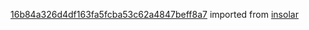 [16b84a326d4df163fa5fcba53c62a4847beff8a7](https://github.com/insolar/insolar/commit/16b84a326d4df163fa5fcba53c62a4847beff8a7) imported from [insolar](https://github.com/insolar/insolar)
